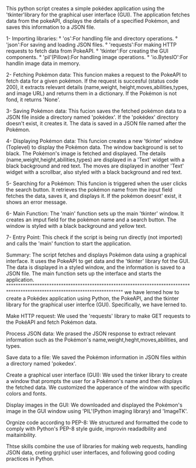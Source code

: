This python script creates a simple pokédex application using the 'tkinter'library
for the graphical user interface (GUI). The application fetches data from the pokeAPI,
displays the details of a specified Pokémon, and saves this information to a JSON file.

1- Importing libraries:
° 'os':For handling file and directory operations.
° 'json':For saving and loading JSON files.
° 'requests':For making HTTP requests to fetch data from PokeAPI.
° 'tkinter':For creating the GUI components.
° 'pil'(Pillow):For handling image operations.
° 'io.BytesIO':For handlin image data in memory.

2- Fetching Pokémon data:
This funcion makes a request to the PokeAPI to fetch data for a given pokémon.
If the request is succesful (status code 200), it extracts relevant details (name,weight,
height,moves,abilities,types, and image URL) and returns them in a dictionary.
If the Pokémon is not fond, it returns 'None'.

3- Saving Pokémon data:
This fucion saves the fetched pokémon data to a JSON file inside a directory named 'pokédex'.
If the 'pokédex' directory doesn't exist, it creates it.
The data is saved in a JSON file named after the Pokémon.

4- Displaying Pokémon data:
This funcion creates a new 'tkinter' window (Toplevel) to display the Pokémon data.
The window background is set to black.
The Pokémon's image is fetched and displayed.
The details (name,weight,height,abilities,types) are displayed in a 'Text' widget
with a black background and red text.
The moves are displayed in another 'Text' widget with a scrollbar, also styled
with a black background and red text.

5- Searching for a Pokémon:
This funcion is triggered when the user clicks the search button.
It retrieves the pokémon name from the input field fetches the data, saves it, and displays it.
If the pokémon doesnt' exist, it shows an error message.

6- Main Function:
The 'main' function sets up the main 'tkinter' window.
It creates an imput field for the pokémon name and a search button.
The window is styled with a black background and yellow text.

7- Entry Point:
This check if the script is being run directly (not imported) and calls the 'main' function to start the application.

Summary:
The script fetches and displays Pokémon data using a graphical interface.
It uses the PokeAPI to get data and the 'tkinter' library fot the GUI.
The data is displayed in a styled window, and the information is saved to a JSON file.
The main function sets up the interface and starts the application.
""""""""""""""""""""""""""""""""""""""""""""""""""""""""""""""""""""""""""""""""""""""""""""""""""""""""""""""""""""""""""""""
we have lerned how to create a Pokédex application using Python, the PokeAPI,
and the tkinter library for the graphical user interfce (GUI). Specifically, we have
lerned to. 

Make HTTP request: We used the 'requests' library to make GET requests to the PokéAPI
and fetch Pokémon data.

Process JSON data: We prased the JSON response to extract relevant information such as the
Pokémon's name,weight,heght,moves,abilities, and types.

Save data to a file: We saved the Pokémon information in JSON files within a directory named
'pokedex'.

Create a graphical user interface (GUI): We used the tinker library to create a window that prompts the user 
for a Pokémon's name and then displays the fetched data.
We customized the apperance of the window with specific colors and fonts.

Display images in the GUI: We downloaded and displayed the Pokémon's image in the GUI window
using 'PIL'(Python imaging library) and 'ImageTK'.

Orgnize code according to PEP-8: We structured and formatted the code to comply with Python's
PEP-8 style guide, improvin readadbility and maitainbility.

Thtse skills combine the use of libraries for making web requests, handling JSON
data, creting grphicl user interfaces, and following good coding practices in Python.
